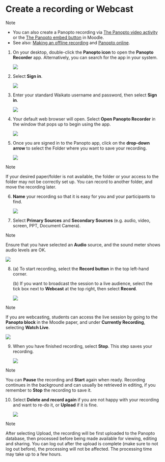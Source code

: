 # Create a recording or Webcast

> [!NOTE]
> * You can also create a Panopto recording via [The Panopto video activity](Panopto/add-panopto-video-resource-in-moodle.md) or the [The Panopto embed button](Panopto/the-panopto-embed-button.md) in Moodle.
> * See also: [Making an offline recording](Panopto/making-an-offline-recording.md) and [Panopto online](Panopto/record-in-a-browser.md).

1. On your desktop, double-click the **Panopto icon** to open the **Panopto Recorder** app. Alternatively, you can search for the app in your system.

	![](images/Panopto-2.png)

2. Select **Sign in**.

	![](images/panopto-signin-prompt.png)
   
3. Enter your standard Waikato username and password, then select **Sign in**.

	![](images/panoptosigninpage.jpg)

4. Your default web browser will open. Select **Open Panopto Recorder** in the window that pops up to begin using the app.

	![](images/panopto-select-open-panopto-recorder.png)

5. Once you are signed in to the Panopto app, click on the **drop-down arrow** to select the Folder where you want to save your recording.

	![](images/Panopto3.png)

> [!NOTE]
> If your desired paper/folder is not available, the folder or your access to the folder may not be correctly set up. You can record to another folder, and move the recording later.

6. **Name** your recording so that it is easy for you and your participants to find.

	![](images/Panopto5.png)
   
7. Select **Primary Sources** and **Secondary Sources** (e.g. audio, video, screen, PPT, Document Camera).

> [!NOTE]
> Ensure that you have selected an **Audio** source, and the sound meter shows audio levels are OK.
> 
> ![](images/Panopto4.png)

8. (a) To start recording, select the **Record button** in the top left-hand corner.

   (b) If you want to broadcast the session to a live audience, select the tick box next to **Webcast** at the top right, then select **Record**.

	![](images/Webcast.png)

> [!NOTE]
> If you are webcasting, students can access the live session by going to the **Panopto block** in the Moodle paper, and under **Currently Recording**, selecting **Watch Live**.
> 
> ![](images/Watchlive.png)

9. When you have finished recording, select **Stop**. This step saves your recording.

	![](images/Panopto7.png)

> [!NOTE]
> You can **Pause** the recording and **Start** again when ready. Recording continues in the background and can usually be retrieved in editing, if you remember to **Stop** the recording to save it.

10. Select **Delete and record again** if you are not happy with your recording and want to re-do it, or **Upload** if it is fine.

	![](images/Panopto8.png)

> [!NOTE]
> After selecting Upload, the recording will be first uploaded to the Panopto database, then processed before being made available for viewing, editing and sharing. You can log out after the upload is complete (make sure to not log out before), the processing will not be affected. The processing time may take up to a few hours.

